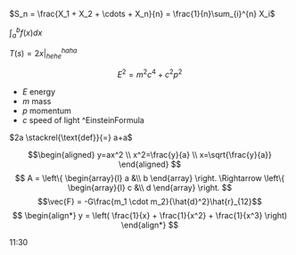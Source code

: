 $S_n = \frac{X_1 + X_2 + \cdots + X_n}{n} = \frac{1}{n}\sum_{i}^{n} X_i$

$\int_a^b f(x)dx$

$T(s) = 2x \bigg\rvert_{hehe}^{haha}$

$$
E^2 = m^2c^4 + c^2 p^2
$$
+ $E$ energy
+ $m$ mass
+ $p$ momentum
+ $c$ speed of light
^EinsteinFormula

$2a \stackrel{\text{def}}{=} a+a$


$$\begin{aligned}
y=ax^2 \\
x^2=\frac{y}{a} \\
x=\sqrt{\frac{y}{a}}
\end{aligned}
$$
$$
A =
\left\{ 
    \begin{array}{l}
        a &\\
        b
    \end{array} 
\right.
\Rightarrow 
\left\{ 
    \begin{array}{l}
        c &\\
        d
    \end{array} 
\right.
$$
$$\vec{F} = -G\frac{m_1 \cdot m_2}{\hat{d}^2}\hat{r}_{12}$$
$$
\begin{align*}
y = \left( \frac{1}{x} + \frac{1}{x^2} + \frac{1}{x^3} \right)
\end{align*}
$$

11:30